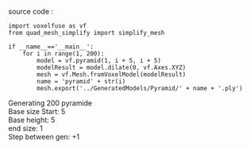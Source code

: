 source code :

```
import voxelfuse as vf
from quad_mesh_simplify import simplify_mesh

if __name__=='__main__':  
    for i in range(1, 200):
        model = vf.pyramid(1, i + 5, i + 5)
        modelResult = model.dilate(0, vf.Axes.XYZ)
        mesh = vf.Mesh.fromVoxelModel(modelResult)
        name = 'pyramid' + str(i)
        mesh.export('../GeneratedModels/Pyramid/' + name + '.ply')
```

Generating 200 pyramide  
Base size Start: 5  
Base height: 5  
end size: 1  
Step between gen: +1  